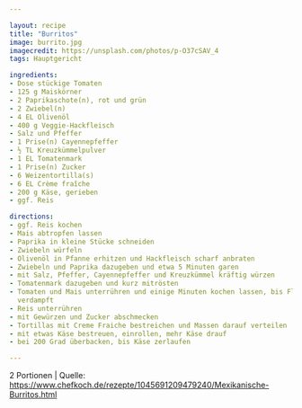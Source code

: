 ```yaml
---

layout: recipe
title: "Burritos"
image: burrito.jpg
imagecredit: https://unsplash.com/photos/p-O37cSAV_4
tags: Hauptgericht

ingredients:
- Dose stückige Tomaten
- 125 g Maiskörner
- 2 Paprikaschote(n), rot und grün
- 2 Zwiebel(n)
- 4 EL Olivenöl
- 400 g Veggie-Hackfleisch
- Salz und Pfeffer
- 1 Prise(n) Cayennepfeffer
- ½ TL Kreuzkümmelpulver
- 1 EL Tomatenmark
- 1 Prise(n) Zucker
- 6 Weizentortilla(s)
- 6 EL Crème fraîche
- 200 g Käse, gerieben
- ggf. Reis

directions:
- ggf. Reis kochen
- Mais abtropfen lassen
- Paprika in kleine Stücke schneiden
- Zwiebeln würfeln
- Olivenöl in Pfanne erhitzen und Hackfleisch scharf anbraten
- Zwiebeln und Paprika dazugeben und etwa 5 Minuten garen
- mit Salz, Pfeffer, Cayennepfeffer und Kreuzkümmel kräftig würzen
- Tomatenmark dazugeben und kurz mitrösten
- Tomaten und Mais unterrühren und einige Minuten kochen lassen, bis Flüssigkeit
  verdampft
- Reis unterrühren
- mit Gewürzen und Zucker abschmecken
- Tortillas mit Creme Fraiche bestreichen und Massen darauf verteilen
- mit etwas Käse bestreuen, einrollen, mehr Käse drauf
- bei 200 Grad überbacken, bis Käse zerlaufen

---
```

2 Portionen
| Quelle: https://www.chefkoch.de/rezepte/1045691209479240/Mexikanische-Burritos.html 